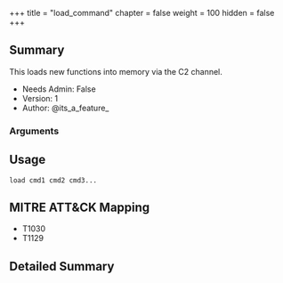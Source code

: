 +++
title = "load_command"
chapter = false
weight = 100
hidden = false
+++

## Summary

This loads new functions into memory via the C2 channel. 
- Needs Admin: False  
- Version: 1  
- Author: @its_a_feature_  

### Arguments

## Usage

```
load cmd1 cmd2 cmd3...
```

## MITRE ATT&CK Mapping

- T1030  
- T1129  
## Detailed Summary

